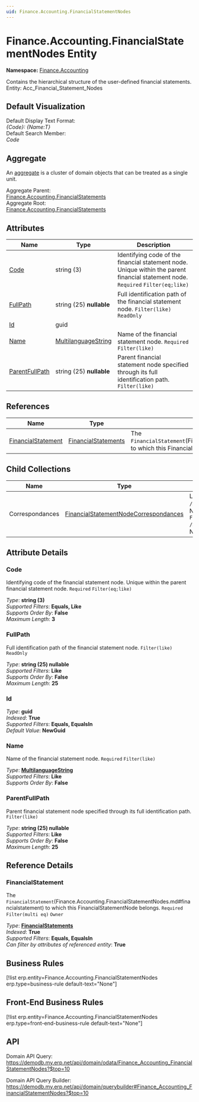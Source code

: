 ```yaml
---
uid: Finance.Accounting.FinancialStatementNodes
---
```

# Finance.Accounting.FinancialStatementNodes Entity

**Namespace:** [Finance.Accounting](Finance.Accounting.md)  

Contains the hierarchical structure of the user-defined financial statements. Entity: Acc_Financial_Statement_Nodes

## Default Visualization
Default Display Text Format:  
_{Code}: {Name:T}_  
Default Search Member:  
_Code_  

## Aggregate
An [aggregate](https://docs.erp.net/tech/advanced/concepts/aggregates.html) is a cluster of domain objects that can be treated as a single unit.  

Aggregate Parent:  
[Finance.Accounting.FinancialStatements](Finance.Accounting.FinancialStatements.md)  
Aggregate Root:  
[Finance.Accounting.FinancialStatements](Finance.Accounting.FinancialStatements.md)  

## Attributes

| Name | Type | Description |
| ---- | ---- | --- |
| [Code](Finance.Accounting.FinancialStatementNodes.md#code) | string (3) | Identifying code of the financial statement node. Unique within the parent financial statement node. `Required` `Filter(eq;like)` 
| [FullPath](Finance.Accounting.FinancialStatementNodes.md#fullpath) | string (25) __nullable__ | Full identification path of the financial statement node. `Filter(like)` `ReadOnly` 
| [Id](Finance.Accounting.FinancialStatementNodes.md#id) | guid |  
| [Name](Finance.Accounting.FinancialStatementNodes.md#name) | [MultilanguageString](../data-types.md#multilanguagestring) | Name of the financial statement node. `Required` `Filter(like)` 
| [ParentFullPath](Finance.Accounting.FinancialStatementNodes.md#parentfullpath) | string (25) __nullable__ | Parent financial statement node specified through its full identification path. `Filter(like)` 

## References

| Name | Type | Description |
| ---- | ---- | --- |
| [FinancialStatement](Finance.Accounting.FinancialStatementNodes.md#financialstatement) | [FinancialStatements](Finance.Accounting.FinancialStatements.md) | The `FinancialStatement`(Finance.Accounting.FinancialStatementNodes.md#financialstatement) to which this FinancialStatementNode belongs. `Required` `Filter(multi eq)` `Owner` |

## Child Collections

| Name | Type | Description |
| ---- | ---- | --- |
| Correspondances | [FinancialStatementNodeCorrespondances](Finance.Accounting.FinancialStatementNodeCorrespondances.md) | List of `FinancialStatement<br />NodeCorrespondance`(Finance.Accounting.FinancialStatement<br />NodeCorrespondances.md) child objects, based on the `Finance.Accounting.FinancialStatement<br />NodeCorrespondance.FinancialStatementNode`(Finance.Accounting.FinancialStatement<br />NodeCorrespondances.md#financialstatementnode) back reference 


## Attribute Details

### Code

Identifying code of the financial statement node. Unique within the parent financial statement node. `Required` `Filter(eq;like)`

_Type_: **string (3)**  
_Supported Filters_: **Equals, Like**  
_Supports Order By_: **False**  
_Maximum Length_: **3**  

### FullPath

Full identification path of the financial statement node. `Filter(like)` `ReadOnly`

_Type_: **string (25) __nullable__**  
_Supported Filters_: **Like**  
_Supports Order By_: **False**  
_Maximum Length_: **25**  

### Id

_Type_: **guid**  
_Indexed_: **True**  
_Supported Filters_: **Equals, EqualsIn**  
_Default Value_: **NewGuid**  

### Name

Name of the financial statement node. `Required` `Filter(like)`

_Type_: **[MultilanguageString](../data-types.md#multilanguagestring)**  
_Supported Filters_: **Like**  
_Supports Order By_: **False**  

### ParentFullPath

Parent financial statement node specified through its full identification path. `Filter(like)`

_Type_: **string (25) __nullable__**  
_Supported Filters_: **Like**  
_Supports Order By_: **False**  
_Maximum Length_: **25**  


## Reference Details

### FinancialStatement

The `FinancialStatement`(Finance.Accounting.FinancialStatementNodes.md#financialstatement) to which this FinancialStatementNode belongs. `Required` `Filter(multi eq)` `Owner`

_Type_: **[FinancialStatements](Finance.Accounting.FinancialStatements.md)**  
_Indexed_: **True**  
_Supported Filters_: **Equals, EqualsIn**  
_Can filter by attributes of referenced entity_: **True**  



## Business Rules

[!list erp.entity=Finance.Accounting.FinancialStatementNodes erp.type=business-rule default-text="None"]

## Front-End Business Rules

[!list erp.entity=Finance.Accounting.FinancialStatementNodes erp.type=front-end-business-rule default-text="None"]

## API

Domain API Query:
<https://demodb.my.erp.net/api/domain/odata/Finance_Accounting_FinancialStatementNodes?$top=10>

Domain API Query Builder:
<https://demodb.my.erp.net/api/domain/querybuilder#Finance_Accounting_FinancialStatementNodes?$top=10>


